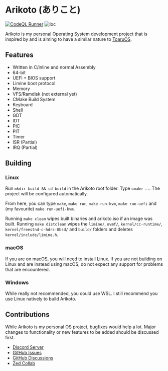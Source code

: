 # Arikoto (ありこと)
[![CodeQL Runner](https://github.com/AFellowSpeedrunner/arikoto/actions/workflows/codeql.yml/badge.svg)](https://github.com/AFellowSpeedrunner/arikoto/actions/workflows/codeql.yml) ![loc](https://tokei.rs/b1/github/IAmTheNerdNextDoor/arikoto)

Arikoto is my personal Operating System development project that is inspired by and is aiming to have a similar nature to [ToaruOS](https://github.com/klange/toaruos).

## Features

- Written in C/inline and normal Assembly
- 64-bit
- UEFI + BIOS support
- Limine boot protocol
- Memory
- VFS/Ramdisk (not external yet)
- CMake Build System
- Keyboard
- Shell
- GDT
- IDT
- PIC
- PIT
- Timer
- ISR (Partial)
- IRQ (Partial)

## Building

### Linux

Run `mkdir build && cd build` in the Arikoto root folder. Type `cmake ..`. The project will be configured automatically.

From here, you can type `make`, `make run`, `make run-kvm`, `make run-uefi` and (my favourite) `make run-uefi-kvm`.

Running `make clean` wipes built binaries and arikoto.iso if an image was built. Running `make distclean` wipes the `limine/`, `ovmf/`, `kernel/cc-runtime/`, `kernel/freestnd-c-hdrs-0bsd/` and `build/` folders and deletes `kernel/include/limine.h`.

### macOS

If you are on macOS, you will need to install Linux. If you are not building on Linux and are instead using macOS, do not expect any support for problems that are encountered.

### Windows

While really not recommended, you could use WSL. I still recommend you use Linux natively to build Arikoto.

## Contributions

While Arikoto is my personal OS project, bugfixes would help a lot. Major changes to functionality or new features to be added should be discussed first.

- [Discord Server](https://discord.gg/UczSZb7s7B)
- [GitHub Issues](https://github.com/IAmTheNerdNextDoor/arikoto/issues)
- [GitHub Discussions](https://github.com/IAmTheNerdNextDoor/arikoto/discussions)
- [Zed Collab](https://zed.dev/channel/Arikoto-19596)
